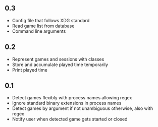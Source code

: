 ## 0.3
* Config file that follows XDG standard
* Read game list from database
* Command line arguments
## 0.2
* Represent games and sessions with classes
* Store and accumulate played time temporarily
* Print played time
## 0.1
* Detect games flexibly with process names allowing regex
* Ignore standard binary extensions in process names
* Detect games by argument if not unambiguous otherwise, also with regex
* Notify user when detected game gets started or closed
